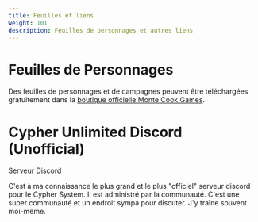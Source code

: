 ```yaml
---
title: Feuilles et liens
weight: 101
description: Feuilles de personnages et autres liens
---
```


# Feuilles de Personnages

Des feuilles de personnages et de campagnes peuvent être téléchargées gratuitement dans la  [boutique officielle Monte Cook Games](https://www.montecookgames.com/store/product/cypher-system-character-and-campaign-sheets/).

# Cypher Unlimited Discord (Unofficial)

[Serveur Discord](https://t.co/ftQarCKKHu)

C'est à ma connaissance le plus grand et le plus "officiel" serveur discord pour le Cypher System. Il est administré par la communauté. C'est une super communauté et un endroit sympa pour discuter. J'y traîne souvent moi-même.
